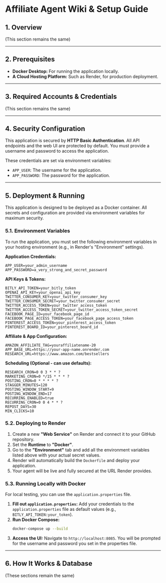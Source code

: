 # Affiliate Agent Wiki & Setup Guide

## 1. Overview

(This section remains the same)

---

## 2. Prerequisites

- **Docker Desktop:** For running the application locally.
- **A Cloud Hosting Platform:** Such as Render, for production deployment.

---

## 3. Required Accounts & Credentials

(This section remains the same)

---

## 4. Security Configuration

This application is secured by **HTTP Basic Authentication**. All API endpoints and the web UI are protected by default. You must provide a username and password to access the application.

These credentials are set via environment variables:
- `APP_USER`: The username for the application.
- `APP_PASSWORD`: The password for the application.

--- 

## 5. Deployment & Running

This application is designed to be deployed as a Docker container. All secrets and configuration are provided via environment variables for maximum security.

### 5.1. Environment Variables

To run the application, you must set the following environment variables in your hosting environment (e.g., in Render's "Environment" settings).

**Application Credentials:**
```
APP_USER=your_admin_username
APP_PASSWORD=a_very_strong_and_secret_password
```

**API Keys & Tokens:**
```
BITLY_API_TOKEN=your_bitly_token
OPENAI_API_KEY=your_openai_api_key
TWITTER_CONSUMER_KEY=your_twitter_consumer_key
TWITTER_CONSUMER_SECRET=your_twitter_consumer_secret
TWITTER_ACCESS_TOKEN=your_twitter_access_token
TWITTER_ACCESS_TOKEN_SECRET=your_twitter_access_token_secret
FACEBOOK_PAGE_ID=your_facebook_page_id
FACEBOOK_PAGE_ACCESS_TOKEN=your_facebook_page_access_token
PINTEREST_ACCESS_TOKEN=your_pinterest_access_token
PINTEREST_BOARD_ID=your_pinterest_board_id
```

**Affiliate & App Configuration:**
```
AMAZON_AFFILIATE_TAG=youraffiliatename-20
APP_BASE_URL=https://your-app-name.onrender.com
RESEARCH_URL=https://www.amazon.com/bestsellers
```

**Scheduling (Optional - can use defaults):**
```
RESEARCH_CRON=0 0 3 * * ?
MARKETING_CRON=0 */15 * * * ?
POSTING_CRON=0 * * * * ?
STAGGER_MINUTES=120
POSTING_WINDOW_START=9
POSTING_WINDOW_END=17
RECURRING_ENABLED=true
RECURRING_CRON=0 0 4 * * ?
REPOST_DAYS=30
MIN_CLICKS=10
```

### 5.2. Deploying to Render

1.  Create a new **"Web Service"** on Render and connect it to your GitHub repository.
2.  Set the **Runtime** to **"Docker"**.
3.  Go to the **"Environment"** tab and add all the environment variables listed above with your actual secret values.
4.  Render will automatically build the `Dockerfile` and deploy your application.
5.  Your agent will be live and fully secured at the URL Render provides.

### 5.3. Running Locally with Docker

For local testing, you can use the `application.properties` file.

1.  **Fill out `application.properties`:** Add your credentials to the `application.properties` file as default values (e.g., `BITLY_API_TOKEN:your_token`).
2.  **Run Docker Compose:**
    ```sh
    docker-compose up --build
    ```
3.  **Access the UI:** Navigate to `http://localhost:8085`. You will be prompted for the username and password you set in the properties file.

---

## 6. How It Works & Database

(These sections remain the same)
